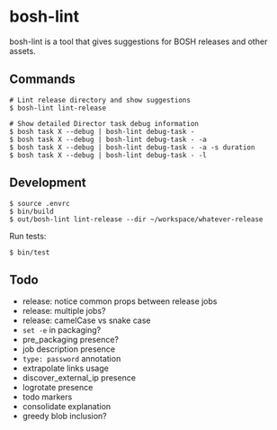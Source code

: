 # bosh-lint

bosh-lint is a tool that gives suggestions for BOSH releases and other assets.

## Commands

```
# Lint release directory and show suggestions
$ bosh-lint lint-release

# Show detailed Director task debug information
$ bosh task X --debug | bosh-lint debug-task -
$ bosh task X --debug | bosh-lint debug-task - -a
$ bosh task X --debug | bosh-lint debug-task - -a -s duration
$ bosh task X --debug | bosh-lint debug-task - -l
```

## Development

```
$ source .envrc
$ bin/build
$ out/bosh-lint lint-release --dir ~/workspace/whatever-release
```

Run tests:

```
$ bin/test
```

## Todo

- release: notice common props between release jobs
- release: multiple jobs?
- release: camelCase vs snake case
- `set -e` in packaging?
- pre_packaging presence?
- job description presence
- `type: password` annotation
- extrapolate links usage
- discover_external_ip presence
- logrotate presence
- todo markers
- consolidate explanation
- greedy blob inclusion?
